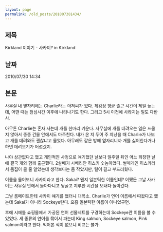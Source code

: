 ```yaml
---
layout: page
permalink: /old_posts/201007301434/
---
```


## 제목
Kirkland 이야기 - 사카이? in Kirkland

## 날짜
2010/07/30 14:34

## 본문
사무실 내 옆자리에는 Charlie라는 아저씨가 있다. 체감상 평균 출근 시간이 제일 늦는데, 어떤 때는 점심시간 이후에 나타나기도 한다. 그리고 5시 이전에 사라지는 일도 다반사.

아무튼 Charlie는 혼자 사는데 개를 한마리 키운다. 사무실에 개를 데려오는 일은 드물지 않아서 종종 건물 안에서도 마주친다. 내가 온 지 두어 주 지났을 때 Charlie가 나보고 개를 데려와도 괜찮냐고 물었다. 아무래도 같은 방에 옆자리니까 개를 싫어한다거나 하면 데려오기가 어렵겠지.

나야 상관없다고 했고 개인적인 사정으로 얘기했던 날보다 일주일 뒤인 어느 화창한 날에 결국 개와 함께 출근했다. 2살배기 시베리안 허스키 숫놈이었다. 썰매개인 허스키라서 몸집이 클 줄 알았는데 생각보다는 좀 작았지만, 털이 길고 부드러웠다.

이름을 물어보니 사카이라고 한다. Sakai? 왠지 일본틱한 이름인데? 어쨌든 그날 사카이는 사무실 안에서 돌아다니고 뒹굴고 지루한 시간을 보내다 돌아갔다.

그날 룸메이트한테 사카이 얘기를 했더니 대폭소. Charlie가 연어 이름에서 따왔다고 했는데 Sakai가 아니라 Sockeye란다. 으흠 일본틱한 이름이 아니었구먼.

후에 시애틀 쇼핑몰에서 가공된 연어 선물세트를 구경하는데 Sockeye란 이름을 볼 수 있었다. 세 종류의 연어를 묶어서 파는데 King salmon, Sockeye salmon, Pink salmon이라고 한다. 먹어본 적이 없으니 비교는 불가.
